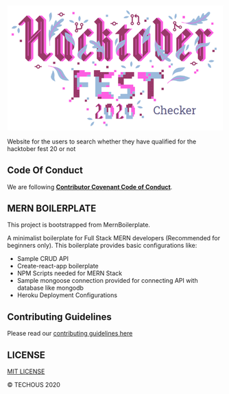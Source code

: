 
<img src="./client/public/hacktoberfestChecker.png"/>

Website for the users to search whether they have qualified for the hacktober fest 20 or not

## Code Of Conduct

We are following [**Contributor Covenant Code of Conduct**](.github/CODE_OF_CONDUCT.md).

## MERN BOILERPLATE

This project is bootstrapped from MernBoilerplate.

A minimalist boilerplate for Full Stack MERN developers (Recommended for beginners only). This boilerplate provides basic configurations like:

* Sample CRUD API
* Create-react-app boilerplate
* NPM Scripts needed for MERN Stack
* Sample mongoose connection provided for connecting API with database like mongodb
* Heroku Deployment Configurations

## Contributing Guidelines

Please read our [contributing guidelines here](.github/CONTRIBUTING.md)

## LICENSE

[MIT LICENSE](LICENSE)

:copyright: TECHOUS 2020
